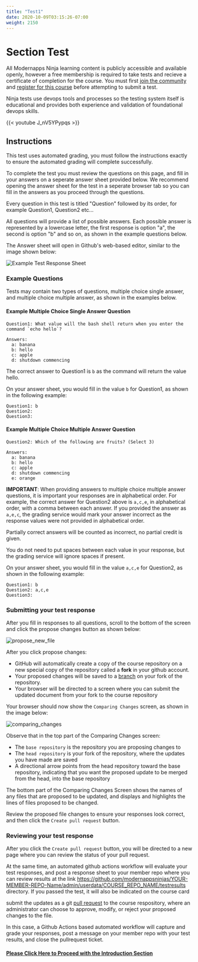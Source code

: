 ```yaml
---
title: "Test1"
date: 2020-10-09T03:15:26-07:00
weight: 2150
---
```

# Section Test

All Modernapps Ninja learning content is publicly accessible and available openly, however a free membership is required to take tests and recieve a certificate of completion for the course. You must first [join the community](https://modernapps.ninja/about/membership/) and [register for this course]() before attempting to submit a test.

Ninja tests use devops tools and processes so the testing system itself is educational and provides both experience and validation of foundational devops skills. 

{{< youtube J_nV5YPypqs >}}

## Instructions

This test uses automated grading, you must follow the instructions exactly to ensure the automated grading will complete successfully. 

To complete the test you must review the questions on this page, and fill in your answers on a seperate answer sheet provided below. We recommend opening the answer sheet for the test in a seperate browser tab so you can fill in the answers as you proceed through the questions. 

Every question in this test is titled "Question" followed by its order, for example Question1, Question2 etc...

All questions will provide a list of possible answers. Each possible answer is represented by a lowercase letter, the first response is option "a", the second is option "b" and so on, as shown in the example questions below. 

The Answer sheet will open in Github's web-based editor, similar to the image shown below:

![Example Test Response Sheet](/vSphereTanzu101_VT7933/admin/assets/images/blank_test_screen_example.png)

### Example Questions

Tests may contain two types of questions, multiple choice single answer, and multiple choice multiple answer, as shown in the examples below.

#### Example Multiple Choice Single Answer Question

```
Question1: What value will the bash shell return when you enter the command `echo hello`?

Answers:
  a: banana
  b: hello
  c: apple
  d: shutdown commencing
```

The correct answer to Question1 is `b` as the command will return the value hello. 

On your answer sheet, you would fill in the value `b` for Question1, as shown in the following example:

```
Question1: b
Question2:
Question3:
```

#### Example Multiple Choice Multiple Answer Question

```
Question2: Which of the following are fruits? (Select 3)

Answers:
  a: banana
  b: hello
  c: apple
  d: shutdown commencing
  e: orange
```

**IMPORTANT**: When providing answers to multiple choice multiple answer questions, it is important your responses are in alphabetical order. For example, the correct answer for Question2 above is `a,c,e`, in alphabetical order, with a comma between each answer. If you provided the answer as `a,e,c`, the grading service would mark your answer incorrect as the response values were not provided in alphabetical order.

Partially correct answers will be counted as incorrect, no partial credit is given.

You do not need to put spaces between each value in your response, but the grading service will ignore spaces if present. 

On your answer sheet, you would fill in the value `a,c,e` for Question2, as shown in the following example:

```
Question1: b
Question2: a,c,e
Question3:
```

### Submitting your test response

After you fill in responses to all questions, scroll to the bottom of the screen and click the propose changes button as shown below:

![propose_new_file](/vSphereTanzu101_VT7933/admin/assets/images/propose_changes.png)

After you click propose changes:
- GitHub will automatically create a copy of the course repository on a new special copy of the repository called a **fork** in your github account.
- Your proposed changes will be saved to a [branch](https://docs.github.com/en/github/collaborating-with-issues-and-pull-requests/about-branches) on your fork of the repository.
- Your browser will be directed to a screen where you can submit the updated document from your fork to the course repository

Your browser should now show the `Comparing Changes` screen, as shown in the image below:

![comparing_changes](/vSphereTanzu101_VT7933/admin/assets/images/comparing_changes.png)

Observe that in the top part of the Comparing Changes screen:
- The `base repository` is the repository you are proposing changes to
- The `head repository` is your fork of the repository, where the updates you have made are saved
- A directional arrow points from the head repository toward the base repository, indicating that you want the proposed update to be merged from the head, into the base repository

The bottom part of the Comparing Changes Screen shows the names of any files that are proposed to be updated, and displays and highlights the lines of files proposed to be changed. 

Review the proposed file changes to ensure your responses look correct, and then click the `Create pull request` button.

### Reviewing your test response

After you click the `Create pull request` button, you will be directed to a new page where you can review the status of your pull request. 

At the same time, an automated github actions workflow will evaluate your test responses, and post a response sheet to your member repo where you can review results at the link https://github.com/modernappsninjas/YOUR-MEMBER-REPO-Name/admin/userdata/COURSE_REPO_NAME/testresults directory. If you passed the test, it will also be indicated on the course card



submit the updates as a git [pull request](https://docs.github.com/en/github/collaborating-with-issues-and-pull-requests/about-pull-requests) to the course respository, where an administrator can choose to approve, modify, or reject your proposed changes to the file. 









In this case, a Github Actions based automated workflow will capture and grade your responses, post a message on your member repo with your test results, and close the pullrequest ticket.




#### [Please Click Here to Proceed with the Introduction Section](../tanzukubernetesgridoverview/)